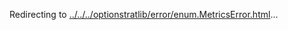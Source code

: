 Redirecting to
[../../../optionstratlib/error/enum.MetricsError.html](../../../optionstratlib/error/enum.MetricsError.html)\...
